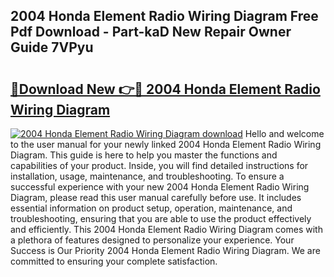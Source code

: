 ## 2004 Honda Element Radio Wiring Diagram Free Pdf Download - Part-kaD New Repair Owner Guide 7VPyu

# <h2><a href="http://dfrlfjb.blite.top/?on=2004+Honda+Element+Radio+Wiring+Diagram">🔗Download New 👉🔴 2004 Honda Element Radio Wiring Diagram</a></h2>

[![2004 Honda Element Radio Wiring Diagram download](https://i.imgur.com/lujVjoI.png)](http://dfrlfjb.blite.top/?on=2004+Honda+Element+Radio+Wiring+Diagram)
Hello and welcome to the user manual for your newly linked 2004 Honda Element Radio Wiring Diagram. This guide is here to help you master the functions and capabilities of your product. Inside, you will find detailed instructions for installation, usage, maintenance, and troubleshooting. To ensure a successful experience with your new 2004 Honda Element Radio Wiring Diagram, please read this user manual carefully before use. It includes essential information on product setup, operation, maintenance, and troubleshooting, ensuring that you are able to use the product effectively and efficiently. This 2004 Honda Element Radio Wiring Diagram comes with a plethora of features designed to personalize your experience. Your Success is Our Priority 2004 Honda Element Radio Wiring Diagram. We are committed to ensuring your complete satisfaction.

